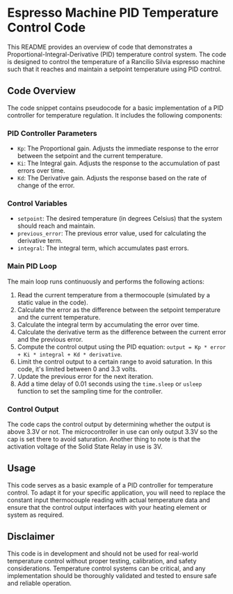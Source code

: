 # Espresso Machine PID Temperature Control Code

This README provides an overview of code that demonstrates a Proportional-Integral-Derivative (PID) temperature control system. The code is designed to control the temperature of a Rancilio Silvia espresso machine such that it reaches and maintain a setpoint temperature using PID control.

## Code Overview

The code snippet contains pseudocode for a basic implementation of a PID controller for temperature regulation. It includes the following components:

### PID Controller Parameters

- `Kp`: The Proportional gain. Adjusts the immediate response to the error between the setpoint and the current temperature.
- `Ki`: The Integral gain. Adjusts the response to the accumulation of past errors over time.
- `Kd`: The Derivative gain. Adjusts the response based on the rate of change of the error.

### Control Variables

- `setpoint`: The desired temperature (in degrees Celsius) that the system should reach and maintain.
- `previous_error`: The previous error value, used for calculating the derivative term.
- `integral`: The integral term, which accumulates past errors.

### Main PID Loop

The main loop runs continuously and performs the following actions:

1. Read the current temperature from a thermocouple (simulated by a static value in the code).
2. Calculate the error as the difference between the setpoint temperature and the current temperature.
3. Calculate the integral term by accumulating the error over time.
4. Calculate the derivative term as the difference between the current error and the previous error.
5. Compute the control output using the PID equation: `output = Kp * error + Ki * integral + Kd * derivative`.
6. Limit the control output to a certain range to avoid saturation. In this code, it's limited between 0 and 3.3 volts.
7. Update the previous error for the next iteration.
8. Add a time delay of 0.01 seconds using the `time.sleep` or `usleep` function to set the sampling time for the controller.

### Control Output

The code caps the control output by determining whether the output is above 3.3V or not. The microcontroller in use can only output 3.3V so the cap is set there to avoid saturation. Another thing to note is that the activation voltage of the Solid State Relay in use is 3V.

## Usage

This code serves as a basic example of a PID controller for temperature control. To adapt it for your specific application, you will need to replace the constant input thermocouple reading with actual temperature data and ensure that the control output interfaces with your heating element or system as required.

## Disclaimer

This code is in development and should not be used for real-world temperature control without proper testing, calibration, and safety considerations. Temperature control systems can be critical, and any implementation should be thoroughly validated and tested to ensure safe and reliable operation.
